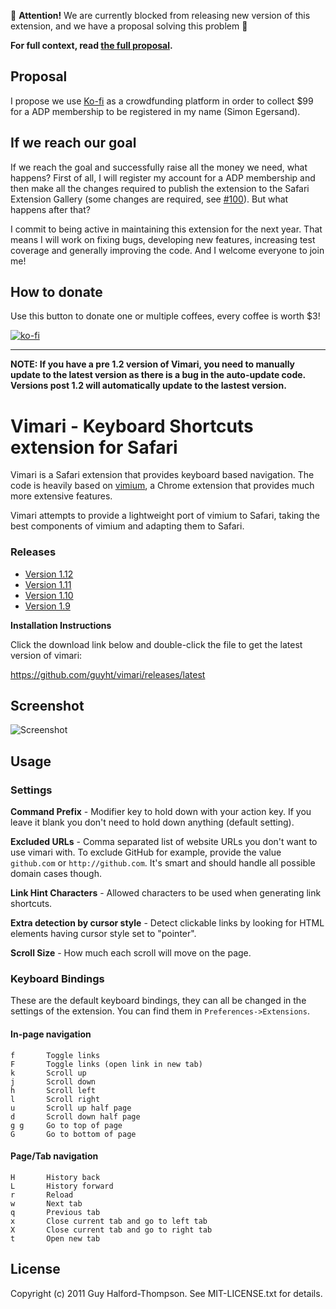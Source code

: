 :rotating_light: **Attention!** We are currently blocked from releasing new
version of this extension, and we have a proposal solving this problem
:rotating_light:

**For full context, read [the full proposal](/docs/crowdfunding.md).**

## Proposal

I propose we use [Ko-fi](https://ko-fi.com) as a crowdfunding platform in order
to collect $99 for a ADP membership to be registered in my name (Simon
Egersand).

## If we reach our goal

If we reach the goal and successfully raise all the money we need, what
happens? First of all, I will register my account for a ADP membership and then
make all the changes required to publish the extension to the Safari Extension
Gallery (some changes are required, see
[#100](https://github.com/guyht/vimari/issues/100)). But what happens after
that?

I commit to being active in maintaining this extension for the next year. That
means I will work on fixing bugs, developing new features, increasing test
coverage and generally improving the code. And I welcome everyone to join me!

## How to donate

Use this button to donate one or multiple coffees, every coffee is worth $3!

[![ko-fi](https://www.ko-fi.com/img/donate_sm.png)](https://ko-fi.com/T6T0FK7H)

---

**NOTE: If you have a pre 1.2 version of Vimari, you need to manually
update to the latest version as there is a bug in the auto-update code.
Versions post 1.2 will automatically update to the lastest version.**

Vimari - Keyboard Shortcuts extension for Safari
================================================

Vimari is a Safari extension that provides keyboard based navigation.
The code is heavily based on [vimium](https://github.com/philc/vimium),
a Chrome extension that provides much more extensive features.

Vimari attempts to provide a lightweight port of vimium to Safari,
taking the best components of vimium and adapting them to Safari.

### Releases
  - [Version 1.12](https://github.com/guyht/vimari/releases/tag/v1.12)
  - [Version 1.11](https://github.com/guyht/vimari/releases/tag/v1.11)
  - [Version 1.10](https://github.com/guyht/vimari/releases/tag/v1.10)
  - [Version 1.9](https://github.com/guyht/vimari/releases/tag/v1.9)

__Installation Instructions__

Click the download link below and double-click the file to get the
latest version of vimari:

https://github.com/guyht/vimari/releases/latest


Screenshot
-----------

![Screenshot](https://github.com/guyht/vimari/raw/gh-pages/shot.png)

Usage
-----

### Settings
**Command Prefix** - Modifier key to hold down with your action key. If
you leave it blank you don't need to hold down anything (default
setting).

**Excluded URLs** - Comma separated list of website URLs you don't want
to use vimari with. To exclude GitHub for example, provide the value
`github.com` or `http://github.com`. It's smart and should handle all
possible domain cases though.

**Link Hint Characters** - Allowed characters to be used when generating
link shortcuts.

**Extra detection by cursor style** - Detect clickable links by looking
for HTML elements having cursor style set to "pointer".

**Scroll Size** - How much each scroll will move on the page.

### Keyboard Bindings
These are the default keyboard bindings, they can all be changed in the
settings of the extension. You can find them in
`Preferences->Extensions`.

#### In-page navigation
    f       Toggle links
    F       Toggle links (open link in new tab)
    k       Scroll up
    j       Scroll down
    h       Scroll left
    l       Scroll right
    u       Scroll up half page
    d       Scroll down half page
    g g     Go to top of page
    G       Go to bottom of page

#### Page/Tab navigation
    H       History back
    L       History forward
    r       Reload
    w       Next tab
    q       Previous tab
    x       Close current tab and go to left tab
    X       Close current tab and go to right tab
    t       Open new tab

License
-------
Copyright (c) 2011 Guy Halford-Thompson. See MIT-LICENSE.txt for
details.
